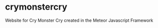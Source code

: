 crymonstercry
=============

Website for Cry Monster Cry created in the Meteor Javascript Framework
